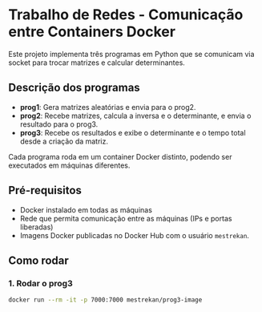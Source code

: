 # Trabalho de Redes - Comunicação entre Containers Docker

Este projeto implementa três programas em Python que se comunicam via socket para trocar matrizes e calcular determinantes.

## Descrição dos programas

- **prog1**: Gera matrizes aleatórias e envia para o prog2.
- **prog2**: Recebe matrizes, calcula a inversa e o determinante, e envia o resultado para o prog3.
- **prog3**: Recebe os resultados e exibe o determinante e o tempo total desde a criação da matriz.

Cada programa roda em um container Docker distinto, podendo ser executados em máquinas diferentes.

## Pré-requisitos

- Docker instalado em todas as máquinas
- Rede que permita comunicação entre as máquinas (IPs e portas liberadas)
- Imagens Docker publicadas no Docker Hub com o usuário `mestrekan`.

## Como rodar

### 1. Rodar o prog3

```bash
docker run --rm -it -p 7000:7000 mestrekan/prog3-image
